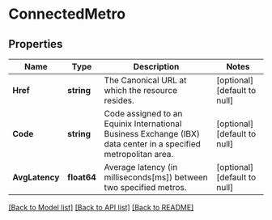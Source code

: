 # ConnectedMetro

## Properties
Name | Type | Description | Notes
------------ | ------------- | ------------- | -------------
**Href** | **string** | The Canonical URL at which the resource resides. | [optional] [default to null]
**Code** | **string** | Code assigned to an Equinix International Business Exchange (IBX) data center in a specified metropolitan area. | [optional] [default to null]
**AvgLatency** | **float64** | Average latency (in milliseconds[ms]) between two specified metros. | [optional] [default to null]

[[Back to Model list]](../README.md#documentation-for-models) [[Back to API list]](../README.md#documentation-for-api-endpoints) [[Back to README]](../README.md)

